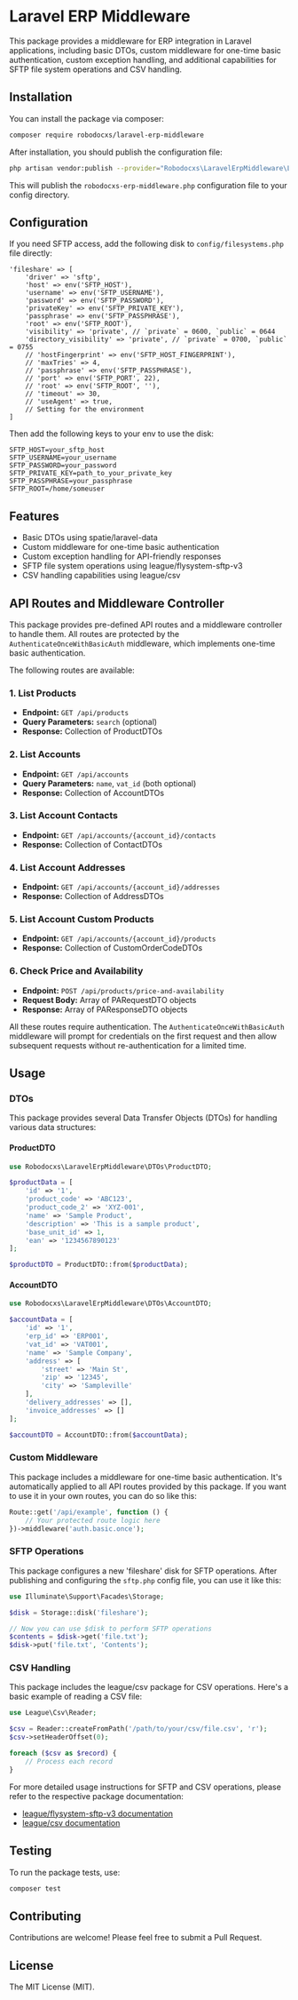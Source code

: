 # Laravel ERP Middleware

This package provides a middleware for ERP integration in Laravel applications, including basic DTOs, custom middleware for one-time basic authentication, custom exception handling, and additional capabilities for SFTP file system operations and CSV handling.

## Installation

You can install the package via composer:

```bash
composer require robodocxs/laravel-erp-middleware
```

After installation, you should publish the configuration file:

```bash
php artisan vendor:publish --provider="Robodocxs\LaravelErpMiddleware\LaravelErpMiddlewareServiceProvider" --tag="config"
```

This will publish the `robodocxs-erp-middleware.php` configuration file to your config directory.

## Configuration

If you need SFTP access, add the following disk to `config/filesystems.php` file directly:

```
'fileshare' => [
    'driver' => 'sftp',
    'host' => env('SFTP_HOST'),
    'username' => env('SFTP_USERNAME'),
    'password' => env('SFTP_PASSWORD'),
    'privateKey' => env('SFTP_PRIVATE_KEY'),
    'passphrase' => env('SFTP_PASSPHRASE'),
    'root' => env('SFTP_ROOT'),
    'visibility' => 'private', // `private` = 0600, `public` = 0644
    'directory_visibility' => 'private', // `private` = 0700, `public` = 0755
    // 'hostFingerprint' => env('SFTP_HOST_FINGERPRINT'),
    // 'maxTries' => 4,
    // 'passphrase' => env('SFTP_PASSPHRASE'),
    // 'port' => env('SFTP_PORT', 22),
    // 'root' => env('SFTP_ROOT', ''),
    // 'timeout' => 30,
    // 'useAgent' => true,
    // Setting for the environment
]
```

Then add the following keys to your env to use the disk:

```
SFTP_HOST=your_sftp_host
SFTP_USERNAME=your_username
SFTP_PASSWORD=your_password
SFTP_PRIVATE_KEY=path_to_your_private_key
SFTP_PASSPHRASE=your_passphrase
SFTP_ROOT=/home/someuser
```

## Features

- Basic DTOs using spatie/laravel-data
- Custom middleware for one-time basic authentication
- Custom exception handling for API-friendly responses
- SFTP file system operations using league/flysystem-sftp-v3
- CSV handling capabilities using league/csv

## API Routes and Middleware Controller

This package provides pre-defined API routes and a middleware controller to handle them. All routes are protected by the `AuthenticateOnceWithBasicAuth` middleware, which implements one-time basic authentication.

The following routes are available:

### 1. List Products
- **Endpoint:** `GET /api/products`
- **Query Parameters:** `search` (optional)
- **Response:** Collection of ProductDTOs

### 2. List Accounts
- **Endpoint:** `GET /api/accounts`
- **Query Parameters:** `name`, `vat_id` (both optional)
- **Response:** Collection of AccountDTOs

### 3. List Account Contacts
- **Endpoint:** `GET /api/accounts/{account_id}/contacts`
- **Response:** Collection of ContactDTOs

### 4. List Account Addresses
- **Endpoint:** `GET /api/accounts/{account_id}/addresses`
- **Response:** Collection of AddressDTOs

### 5. List Account Custom Products
- **Endpoint:** `GET /api/accounts/{account_id}/products`
- **Response:** Collection of CustomOrderCodeDTOs

### 6. Check Price and Availability
- **Endpoint:** `POST /api/products/price-and-availability`
- **Request Body:** Array of PARequestDTO objects
- **Response:** Array of PAResponseDTO objects

All these routes require authentication. The `AuthenticateOnceWithBasicAuth` middleware will prompt for credentials on the first request and then allow subsequent requests without re-authentication for a limited time.

## Usage

### DTOs

This package provides several Data Transfer Objects (DTOs) for handling various data structures:

#### ProductDTO

```php
use Robodocxs\LaravelErpMiddleware\DTOs\ProductDTO;

$productData = [
    'id' => '1',
    'product_code' => 'ABC123',
    'product_code_2' => 'XYZ-001',
    'name' => 'Sample Product',
    'description' => 'This is a sample product',
    'base_unit_id' => 1,
    'ean' => '1234567890123'
];

$productDTO = ProductDTO::from($productData);
```

#### AccountDTO

```php
use Robodocxs\LaravelErpMiddleware\DTOs\AccountDTO;

$accountData = [
    'id' => '1',
    'erp_id' => 'ERP001',
    'vat_id' => 'VAT001',
    'name' => 'Sample Company',
    'address' => [
        'street' => 'Main St',
        'zip' => '12345',
        'city' => 'Sampleville'
    ],
    'delivery_addresses' => [],
    'invoice_addresses' => []
];

$accountDTO = AccountDTO::from($accountData);
```

### Custom Middleware

This package includes a middleware for one-time basic authentication. It's automatically applied to all API routes provided by this package. If you want to use it in your own routes, you can do so like this:

```php
Route::get('/api/example', function () {
    // Your protected route logic here
})->middleware('auth.basic.once');
```

### SFTP Operations

This package configures a new 'fileshare' disk for SFTP operations. After publishing and configuring the `sftp.php` config file, you can use it like this:

```php
use Illuminate\Support\Facades\Storage;

$disk = Storage::disk('fileshare');

// Now you can use $disk to perform SFTP operations
$contents = $disk->get('file.txt');
$disk->put('file.txt', 'Contents');
```

### CSV Handling

This package includes the league/csv package for CSV operations. Here's a basic example of reading a CSV file:

```php
use League\Csv\Reader;

$csv = Reader::createFromPath('/path/to/your/csv/file.csv', 'r');
$csv->setHeaderOffset(0);

foreach ($csv as $record) {
    // Process each record
}
```

For more detailed usage instructions for SFTP and CSV operations, please refer to the respective package documentation:
- [league/flysystem-sftp-v3 documentation](https://flysystem.thephpleague.com/docs/adapter/sftp-v3/)
- [league/csv documentation](https://csv.thephpleague.com/)

## Testing

To run the package tests, use:

```bash
composer test
```

## Contributing

Contributions are welcome! Please feel free to submit a Pull Request.

## License

The MIT License (MIT).
